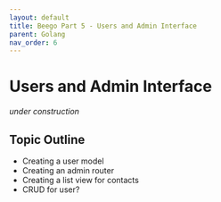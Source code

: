 ```yaml
---
layout: default
title: Beego Part 5 - Users and Admin Interface
parent: Golang
nav_order: 6
---
```


# Users and Admin Interface

*under construction*

## Topic Outline

- Creating a user model
- Creating an admin router
- Creating a list view for contacts
- CRUD for user?
